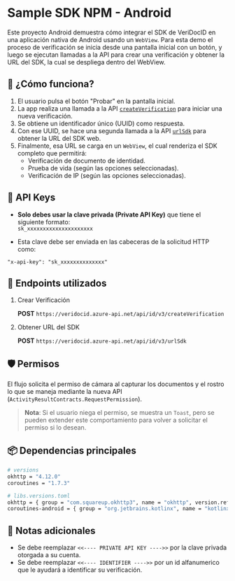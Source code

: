 # Sample SDK NPM - Android

Este proyecto Android demuestra cómo integrar el SDK de VeriDocID en una aplicación nativa de Android usando un `WebView`. Para esta demo el proceso de verificación se inicia desde una pantalla inicial con un botón, y luego se ejecutan llamadas a la API para crear una verificación y obtener la URL del SDK, la cual se despliega dentro del WebView.

## 🚀 ¿Cómo funciona?

1. El usuario pulsa el botón "Probar" en la pantalla inicial.
2. La app realiza una llamada a la API [`createVerification`](https://documenter.getpostman.com/view/13807324/UVXgNJ4f#05085add-95dc-4023-83a9-a24f7277b8d1) para iniciar una nueva verificación.
3. Se obtiene un identificador único (UUID) como respuesta.
4. Con ese UUID, se hace una segunda llamada a la API [`urlSdk`](https://documenter.getpostman.com/view/13807324/UVXgNJ4f#4cf39b05-77f5-44b6-9db5-92f9d93e9a24) para obtener la URL del SDK web.
5. Finalmente, esa URL se carga en un `WebView`, el cual renderiza el SDK completo que permitirá:
   - Verificación de documento de identidad.
   - Prueba de vida (según las opciones seleccionadas).
   - Verificación de IP (según las opciones seleccionadas).

## 🔐 API Keys

- **Solo debes usar la clave privada (Private API Key)** que tiene el siguiente formato:  
  `sk_xxxxxxxxxxxxxxxxxxxxx`

- Esta clave debe ser enviada en las cabeceras de la solicitud HTTP como:

```http
"x-api-key": "sk_xxxxxxxxxxxxxx"
```

## 🔗 Endpoints utilizados

1. Crear Verificación
   
   **POST** `https://veridocid.azure-api.net/api/id/v3/createVerification`
   
3. Obtener URL del SDK

   **POST** `https://veridocid.azure-api.net/api/id/v3/urlSdk`

## 🛡️ Permisos

El flujo solicita el permiso de cámara al capturar los documentos y el rostro lo que se maneja mediante la nueva API (`ActivityResultContracts.RequestPermission`).

> **Nota**: Si el usuario niega el permiso, se muestra un `Toast`, pero se pueden extender este comportamiento para volver a solicitar el permiso si lo desean.

## 📦 Dependencias principales

```bash
# versions
okhttp = "4.12.0"
coroutines = "1.7.3"

# libs.versions.toml
okhttp = { group = "com.squareup.okhttp3", name = "okhttp", version.ref = "okhttp" }
coroutines-android = { group = "org.jetbrains.kotlinx", name = "kotlinx-coroutines-android", version.ref = "coroutines" }
```


## 📝 Notas adicionales

- Se debe reemplazar `<<---- PRIVATE API KEY ---->>` por la clave privada otorgada a su cuenta.
- Se debe reemplazar `<<---- IDENTIFIER ---->>` por un id alfanumerico que le ayudará a identificar su verificación.
